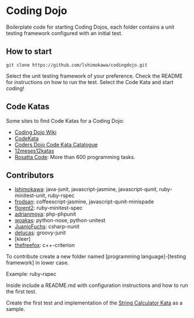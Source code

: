 # Coding Dojo
Boilerplate code for starting Coding Dojos, each folder contains a unit testing framework configured with an initial test.

## How to start
`git clone https://github.com/lshimokawa/codingdojo.git`

Select the unit testing framework of your preference. Check the README for instructions on how to run the test. Select the Code Kata and start coding!

## Code Katas
Some sites to find Code Katas for a Coding Dojo:
* [Coding Dojo Wiki](http://codingdojo.org/cgi-bin/index.pl?WhatIsCodingDojo)
* [CodeKata](http://codekata.pragprog.com/)
* [Coders Dojo Code Kata Catalogue](http://content.codersdojo.org/code-kata-catalogue/)
* [12meses12katas](https://github.com/12meses12katas)
* [Rosatta Code](http://rosettacode.org/wiki/Category:Programming_Tasks): More than 600 programming tasks.

## Contributors
* [lshimokawa](https://github.com/lshimokawa): java-junit, javascript-jasmine, javascript-qunit, ruby-minitest-unit, ruby-rspec
* [frodsan](https://github.com/frodsan): coffeescript-jasmine, javascript-qunit-minispade
* [florent2](https://github.com/florent2): ruby-minitest-spec 
* [adrianmoya](https://github.com/adrianmoya): php-phpunit
* [woakas](https://github.com/woakas): python-nose, python-unitest
* [JuanjoFuchs](https://github.com/JuanjoFuchs): csharp-nunit
* [delucas](https://github.com/delucas): groovy-junit
* [kleer]
* [thefreefox](https://github.com/thefreefox): c++-criterion

To contribute create a new folder named [programming language]-[testing framework] in lower case. 

Example: ruby-rspec

Inside include a README.md with configuration instructions and how to run the first test.

Create the first test and implementation of the [String Calculator Kata](http://osherove.com/tdd-kata-1/) as a sample.
